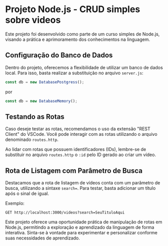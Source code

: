 # Projeto Node.js - CRUD simples sobre videos

Este projeto foi desenvolvido como parte de um curso simples de Node.js, visando a prática e aprimoramento dos conhecimentos na linguagem.

## Configuração do Banco de Dados

Dentro do projeto, oferecemos a flexibilidade de utilizar um banco de dados local. Para isso, basta realizar a substituição no arquivo `server.js`:

```javascript
const db = new DatabasePostgress();
```

por

```javascript
const db = new DatabaseMemory();
```

## Testando as Rotas

Caso deseje testar as rotas, recomendamos o uso da extensão "REST Client" do VSCode. Você pode interagir com as rotas utilizando o arquivo denominado `routes.http`.

Ao lidar com rotas que possuem identificadores (IDs), lembre-se de substituir no arquivo `routes.http` o `:id` pelo ID gerado ao criar um vídeo.

## Rota de Listagem com Parâmetro de Busca

Destacamos que a rota de listagem de vídeos conta com um parâmetro de busca, utilizando a sintaxe `search=`. Para testar, basta adicionar um título após o sinal de igual.

Exemplo:

```http
GET http://localhost:3000/videos?search=SeuTituloAqui
```

Este projeto oferece uma oportunidade prática de manipulação de rotas em Node.js, permitindo a exploração e aprendizado da linguagem de forma interativa. Sinta-se à vontade para experimentar e personalizar conforme suas necessidades de aprendizado.
